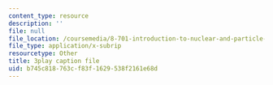 ```yaml
---
content_type: resource
description: ''
file: null
file_location: /coursemedia/8-701-introduction-to-nuclear-and-particle-physics-fall-2020/b745c818763cf83f1629538f2161e68d_-WIAoAG4SyA.srt
file_type: application/x-subrip
resourcetype: Other
title: 3play caption file
uid: b745c818-763c-f83f-1629-538f2161e68d
---
```

